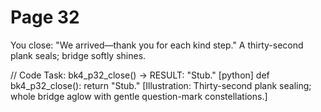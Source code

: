 # Page 32

You close: "We arrived—thank you for each kind step."
A thirty-second plank seals; bridge softly shines.

// Code Task: bk4_p32_close() → RESULT: "Stub."
[python]
def bk4_p32_close():
    return "Stub."
[Illustration: Thirty-second plank sealing; whole bridge aglow with gentle question-mark constellations.]
